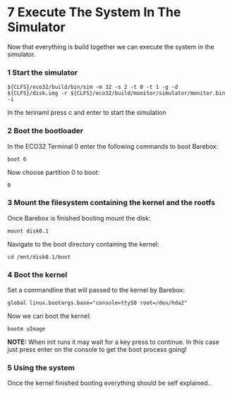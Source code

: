 # 7 Execute The System In The Simulator

Now that everything is build together we can execute the system in the simulator.

### 1 Start the simulator
```
${CLFS}/eco32/build/bin/sim -m 32 -s 2 -t 0 -t 1 -g -d ${CLFS}/disk.img -r ${CLFS}/eco32/build/monitor/simulator/monitor.bin -i
```

In the terinaml press c and enter to start the simulation

### 2 Boot the bootloader

In the ECO32 Terminal 0 enter the following commands to boot Barebox:
```
boot 0
```

Now choose partition 0 to boot:
```
0
```

### 3 Mount the filesystem containing the kernel and the rootfs

Once Barebox is finished booting mount the disk:
```
mount disk0.1
```

Navigate to the boot directory containing the kernel:
```
cd /mnt/disk0.1/boot
```

### 4 Boot the kernel

Set a commandline that will passed to the kernel by Barebox:
```
global linux.bootargs.base="console=ttyS0 root=/dev/hda2"
```

Now we can boot the kernel:
```
bootm uImage
```

**NOTE:** When init runs it may wait for a key press to continue. In this case just press enter on the console to get the boot process going!

### 5 Using the system
Once the kernel finished booting everything should be self explained..
